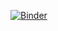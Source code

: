 [![Binder](https://mybinder.org/badge_logo.svg)](https://mybinder.org/v2/gh/datacite/notebooks/master?filepath=pid-graph%2Fr-grant-datasets%2Fr-grant-datasets.ipynb)
